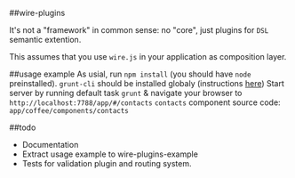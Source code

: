 ##wire-plugins

It's not a "framework" in common sense: no "core", just plugins for `DSL` semantic extention.

This assumes that you use `wire.js` in your application as composition layer.

##usage example
As usial, run `npm install` (you should have `node` preinstalled). `grunt-cli` should be installed globaly (instructions [here](http://gruntjs.com/getting-started))
Start server by running default task `grunt` & navigate your browser to `http://localhost:7788/app/#/contacts`
`contacts` component source code: `app/coffee/components/contacts`

##todo
+ Documentation
+ Extract usage example to wire-plugins-example
+ Tests for validation plugin and routing system.